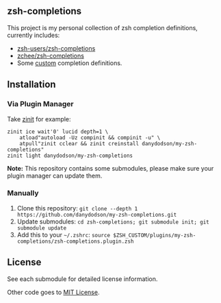 ## zsh-completions

This project is my personal collection of zsh completion definitions, currently includes:

- [zsh-users/zsh-completions](https://github.com/zsh-users/zsh-completions)
- [zchee/zsh-completions](https://github.com/zchee/zsh-completions)
- Some [custom](https://github.com/danydodson/my-zsh-completions/tree/master/src/custom) completion definitions.

## Installation

### Via Plugin Manager

Take [zinit](https://github.com/zdharma-continuum/zinit) for example:

```shell
zinit ice wait'0' lucid depth=1 \
    atload"autoload -Uz compinit && compinit -u" \
    atpull"zinit cclear && zinit creinstall danydodson/my-zsh-completions"
zinit light danydodson/my-zsh-completions
```

**Note:** This repository contains some submodules, please make sure your plugin manager can update them.

### Manually

1. Clone this repository: `git clone --depth 1 https://github.com/danydodson/my-zsh-completions.git`
2. Update submodules: `cd zsh-completions; git submodule init; git submodule update`
3. Add this to your `~/.zshrc`: `source $ZSH_CUSTOM/plugins/my-zsh-completions/zsh-completions.plugin.zsh`

## License

See each submodule for detailed license information.

Other code goes to [MIT License](./license).
